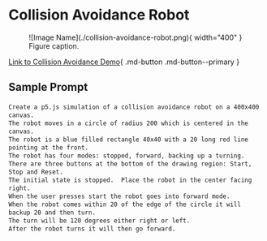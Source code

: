 # Collision Avoidance Robot

<figure markdown>
   ![Image Name](./collision-avoidance-robot.png){ width="400" }
   <figcaption>Figure caption.</figcaption>
</figure>

[Link to Collision Avoidance Demo](./collision-avoidance-robot.html){ .md-button .md-button--primary }

## Sample Prompt

```linenums="0"
Create a p5.js simulation of a collision avoidance robot on a 400x400 canvas.
The robot moves in a circle of radius 200 which is centered in the canvas.
The robot is a blue filled rectangle 40x40 with a 20 long red line pointing at the front.
The robot has four modes: stopped, forward, backing up a turning.
There are three buttons at the bottom of the drawing region: Start, Stop and Reset.
The initial state is stopped.  Place the robot in the center facing right.
When the user presses start the robot goes into forward mode.
When the robot comes within 20 of the edge of the circle it will backup 20 and then turn.
The turn will be 120 degrees either right or left.
After the robot turns it will then go forward.
```